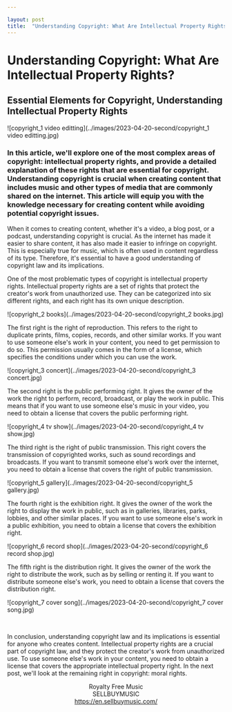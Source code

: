 ```yaml
---

layout: post
title:  "Understanding Copyright: What Are Intellectual Property Rights?"
---
```


<h1>Understanding Copyright: What Are Intellectual Property Rights?</h1>
<h2>Essential Elements for Copyright, Understanding Intellectual Property Rights</h2>

![copyright_1 video editting](../images/2023-04-20-second/copyright_1 video editting.jpg)

<h3>In this article, we'll explore one of the most complex areas of copyright: intellectual property rights, and provide a detailed explanation of these rights that are essential for copyright. Understanding copyright is crucial when creating content that includes music and other types of media that are commonly shared on the internet. This article will equip you with the knowledge necessary for creating content while avoiding potential copyright issues.</h3> <p> </p> <p>When it comes to creating content, whether it's a video, a blog post, or a podcast, understanding copyright is crucial. As the internet has made it easier to share content, it has also made it easier to infringe on copyright. This is especially true for music, which is often used in content regardless of its type. Therefore, it's essential to have a good understanding of copyright law and its implications.</p> <p> </p> <p>One of the most problematic types of copyright is intellectual property rights. Intellectual property rights are a set of rights that protect the creator's work from unauthorized use. They can be categorized into six different rights, and each right has its own unique description.</p> <p> </p>

![copyright_2 books](../images/2023-04-20-second/copyright_2 books.jpg)


<p>The first right is the right of reproduction. This refers to the right to duplicate prints, films, copies, records, and other similar works. If you want to use someone else's work in your content, you need to get permission to do so. This permission usually comes in the form of a license, which specifies the conditions under which you can use the work.</p> <p> </p>

![copyright_3 concert](../images/2023-04-20-second/copyright_3 concert.jpg)


<p>The second right is the public performing right. It gives the owner of the work the right to perform, record, broadcast, or play the work in public. This means that if you want to use someone else's music in your video, you need to obtain a license that covers the public performing right.</p> <p> </p>

![copyright_4 tv show](../images/2023-04-20-second/copyright_4 tv show.jpg)


<p>The third right is the right of public transmission. This right covers the transmission of copyrighted works, such as sound recordings and broadcasts. If you want to transmit someone else's work over the internet, you need to obtain a license that covers the right of public transmission.</p>

![copyright_5 gallery](../images/2023-04-20-second/copyright_5 gallery.jpg)


<p>The fourth right is the exhibition right. It gives the owner of the work the right to display the work in public, such as in galleries, libraries, parks, lobbies, and other similar places. If you want to use someone else's work in a public exhibition, you need to obtain a license that covers the exhibition right.</p> <p> </p>

![copyright_6 record shop](../images/2023-04-20-second/copyright_6 record shop.jpg)


<p>The fifth right is the distribution right. It gives the owner of the work the right to distribute the work, such as by selling or renting it. If you want to distribute someone else's work, you need to obtain a license that covers the distribution right.</p> <p> </p>

![copyright_7 cover song](../images/2023-04-20-second/copyright_7 cover song.jpg)


<p> </p>

<p>In conclusion, understanding copyright law and its implications is essential for anyone who creates content. Intellectual property rights are a crucial part of copyright law, and they protect the creator's work from unauthorized use. To use someone else's work in your content, you need to obtain a license that covers the appropriate intellectual property right. In the next post, we'll look at the remaining right in copyright: moral rights.</p>



<div style="text-align: center;">Royalty Free Music</div>
<div style="text-align: center;">SELLBUYMUSIC</div>
<div style="text-align: center;"><a title="" target="_blank" href="https://en.sellbuymusic.com/">https://en.sellbuymusic.com/<br /></a><br />